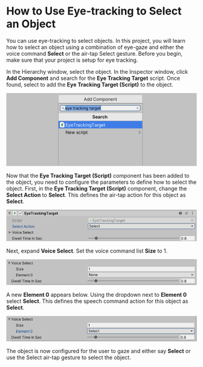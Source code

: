 # How to Use Eye-tracking to Select an Object

You can use eye-tracking to select objects. In this project, you will learn how to select an object using a combination of eye-gaze and either the voice command **Select** or the air-tap Select gesture. Before you begin, make sure that your project is setup for eye tracking.

In the Hierarchy window, select the object. In the Inspector window, click **Add Component** and search for the **Eye Tracking Target** script. Once found, select to add the **Eye Tracking Target (Script)** to the object.

![Add Eye Tracking Target script](../../../.gitbook/assets/how-to-use-eye-tracking-to-select-an-object/add_eye_tracking_target.png)

Now that the **Eye Tracking Target (Script)** component has been added to the object, you need to configure the parameters to define how to select the object. First, in the **Eye Tracking Target (Script)** component, change the **Select Action** to **Select**. This defines the air-tap action for this object as **Select**.

![Assign object and action](../../../.gitbook/assets/how-to-use-eye-tracking-to-select-an-object/select_action.png)

Next, expand **Voice Select**. Set the voice command list **Size** to 1.

![Assign object and action](../../../.gitbook/assets/how-to-use-eye-tracking-to-select-an-object/voice_select_1.png)

A new **Element 0** appears below. Using the dropdown next to **Element 0** select **Select**. This defines the speech command action for this object as **Select**.

![Assign object and action](../../../.gitbook/assets/how-to-use-eye-tracking-to-select-an-object/element_0.png)

The object is now configured for the user to gaze and either say **Select** or use the Select air-tap gesture to select the object.